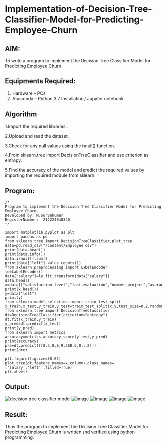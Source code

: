 # Implementation-of-Decision-Tree-Classifier-Model-for-Predicting-Employee-Churn

## AIM:
To write a program to implement the Decision Tree Classifier Model for Predicting Employee Churn.

## Equipments Required:
1. Hardware – PCs
2. Anaconda – Python 3.7 Installation / Jupyter notebook

## Algorithm
1.Import the required libraries.

2.Upload and read the dataset.

3.Check for any null values using the isnull() function.

4.From sklearn.tree import DecisionTreeClassifier and use criterion as entropy.

5.Find the accuracy of the model and predict the required values by importing the required module from sklearn.

## Program:
```
/*
Program to implement the Decision Tree Classifier Model for Predicting Employee Churn.
Developed by: M.Suryakumar
RegisterNumber:  212224040340
*/
```
```
import matplotlib.pyplot as plt
import pandas as pd
from sklearn.tree import DecisionTreeClassifier,plot_tree
data=pd.read_csv("/content/Employee.csv")
print(data.head())
print(data.info())
data.isnull().sum()
print(data["left"].value_counts())
from sklearn.preprocessing import LabelEncoder
le=LabelEncoder()
data["salary"]=le.fit_transform(data["salary"])
data.head()
x=data[["satisfaction_level","last_evaluation","number_project","average_montly_hours","time_spend_company","Work_accident","promotion_last_5years","salary"]]
print(x.head())
y=data["left"]
print(y)
from sklearn.model_selection import train_test_split
x_train,x_test,y_train,y_test=train_test_split(x,y,test_size=0.2,random_state=100)
from sklearn.tree import DecisionTreeClassifier
dt=DecisionTreeClassifier(criterion="entropy")
dt.fit(x_train,y_train)
y_pred=dt.predict(x_test)
print(y_pred)
from sklearn import metrics
accuracy=metrics.accuracy_score(y_test,y_pred)
print(accuracy)
pre=dt.predict([[0.5,0.8,9,260,6,0,1,2]])
print(pre)

plt.figure(figsize=(8,6))
plot_tree(dt,feature_names=x.columns,class_names=['salary','left'],filled=True)
plt.show()
```
## Output:
![decision tree classifier model](sam.png)
![image](https://github.com/user-attachments/assets/fa030ba2-02b5-432a-b9b6-3513c7344f6a)
![image](https://github.com/user-attachments/assets/1a64aa11-2ea0-4735-a5ee-48f73cf603d6)
![image](https://github.com/user-attachments/assets/1b66feff-3e95-4109-b817-a38ffe272fa6)
![image](https://github.com/user-attachments/assets/c87a0836-109e-4a5d-a28b-7b1a89a0c19e)


## Result:
Thus the program to implement the  Decision Tree Classifier Model for Predicting Employee Churn is written and verified using python programming.
